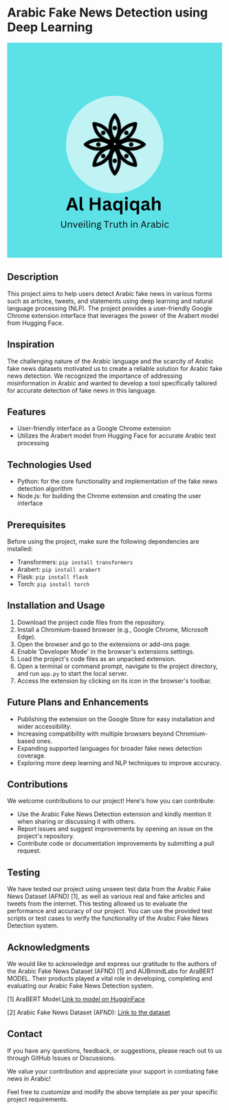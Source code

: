 # Arabic Fake News Detection using Deep Learning

![Project Logo](./images/logo.png)

## Description
This project aims to help users detect Arabic fake news in various forms such as articles, tweets, and statements using deep learning and natural language processing (NLP). The project provides a user-friendly Google Chrome extension interface that leverages the power of the Arabert model from Hugging Face.

## Inspiration
The challenging nature of the Arabic language and the scarcity of Arabic fake news datasets motivated us to create a reliable solution for Arabic fake news detection. We recognized the importance of addressing misinformation in Arabic and wanted to develop a tool specifically tailored for accurate detection of fake news in this language.

## Features
- User-friendly interface as a Google Chrome extension
- Utilizes the Arabert model from Hugging Face for accurate Arabic text processing

## Technologies Used
- Python: for the core functionality and implementation of the fake news detection algorithm
- Node.js: for building the Chrome extension and creating the user interface

## Prerequisites
Before using the project, make sure the following dependencies are installed:
- Transformers: `pip install transformers`
- Arabert: `pip install arabert`
- Flask: `pip install flask`
- Torch: `pip install torch`

## Installation and Usage
1. Download the project code files from the repository.
2. Install a Chromium-based browser (e.g., Google Chrome, Microsoft Edge).
3. Open the browser and go to the extensions or add-ons page.
4. Enable 'Developer Mode' in the browser's extensions settings.
5. Load the project's code files as an unpacked extension.
6. Open a terminal or command prompt, navigate to the project directory, and run `app.py` to start the local server.
7. Access the extension by clicking on its icon in the browser's toolbar.

## Future Plans and Enhancements
- Publishing the extension on the Google Store for easy installation and wider accessibility.
- Increasing compatibility with multiple browsers beyond Chromium-based ones.
- Expanding supported languages for broader fake news detection coverage.
- Exploring more deep learning and NLP techniques to improve accuracy.

## Contributions
We welcome contributions to our project! Here's how you can contribute:
- Use the Arabic Fake News Detection extension and kindly mention it when sharing or discussing it with others.
- Report issues and suggest improvements by opening an issue on the project's repository.
- Contribute code or documentation improvements by submitting a pull request.

## Testing
We have tested our project using unseen test data from the Arabic Fake News Dataset (AFND) [1], as well as various real and fake articles and tweets from the internet. This testing allowed us to evaluate the performance and accuracy of our project. You can use the provided test scripts or test cases to verify the functionality of the Arabic Fake News Detection system.

## Acknowledgments
We would like to acknowledge and express our gratitude to the authors of the Arabic Fake News Dataset (AFND) [1] and AUBmindLabs for AraBERT MODEL. Their products played a vital role in developing, completing and evaluating our Arabic Fake News Detection system.

[1] AraBERT Model:[Link to model on HugginFace](https://huggingface.co/aubmindlab/bert-base-arabertv2?text=%D8%B9%D8%A7%D8%B5%D9%85+%2B%D8%A9+%D9%85%D8%B5%D8%B1+%D9%87%D9%8A+%5BMASK%5D+.)

[2] Arabic Fake News Dataset (AFND): [Link to the dataset](https://www.sciencedirect.com/science/article/pii/S2352340922003493)

## Contact
If you have any questions, feedback, or suggestions, please reach out to us through GitHub Issues or Discussions.

We value your contribution and appreciate your support in combating fake news in Arabic!

Feel free to customize and modify the above template as per your specific project requirements.
